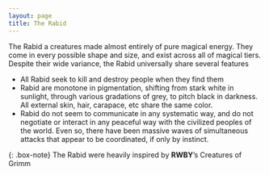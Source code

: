 ```yaml
---
layout: page
title: The Rabid
---
```


The Rabid a creatures made almost entirely of pure magical energy. They come in every possible shape and size, and exist across all of magical tiers. Despite their wide variance, the Rabid universally share several features

- All Rabid seek to kill and destroy people when they find them
- Rabid are monotone in pigmentation, shifting from stark white in sunlight, through various gradations of grey, to pitch black in darkness. All external skin, hair, carapace, etc share the same color.
- Rabid do not seem to communicate in any systematic way, and do not negotiate or interact in any peaceful way with the civilized peoples of the world. Even so, there have been massive waves of simultaneous attacks that appear to be coordinated, if only by instinct.

{: .box-note}
The Rabid were heavily inspired by **RWBY**’s Creatures of Grimm
